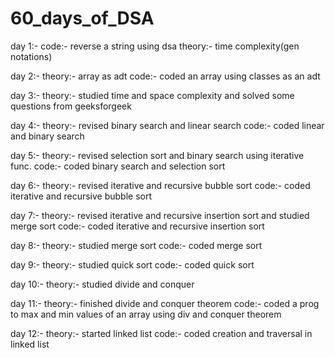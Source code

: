 # 60_days_of_DSA
day 1:- code:- reverse a string using dsa 
        theory:- time complexity(gen notations)

day 2:- theory:- array as adt 
        code:- coded an array using classes as an adt        

day 3:- theory:- studied time and space complexity and 
        solved some questions from geeksforgeek

day 4:- theory:- revised binary search and linear search
        code:- coded linear and binary search

day 5:- theory:- revised selection sort and binary search using
        iterative func.
        code:- coded binary search and selection sort

day 6:- theory:- revised iterative and recursive bubble sort
        code:- coded iterative and recursive bubble sort

day 7:- theory:- revised iterative and recursive insertion sort
                and studied merge sort 
        code:- coded iterative and recursive insertion sort

day 8:- theory:- studied merge sort 
        code:- coded merge sort 

day 9:- theory:- studied quick sort 
        code:- coded quick sort 

day 10:- theory:- studied divide and conquer

day 11:- theory:- finished divide and conquer theorem
         code:- coded a prog to max and min values of an array
                using div and conquer theorem

day 12:- theory:- started linked list 
         code:- coded creation and traversal in linked list  
        